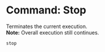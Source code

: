 # Command: Stop
Terminates the current execution.  
**Note:** Overall execution still continues.

```fiber
stop
```
